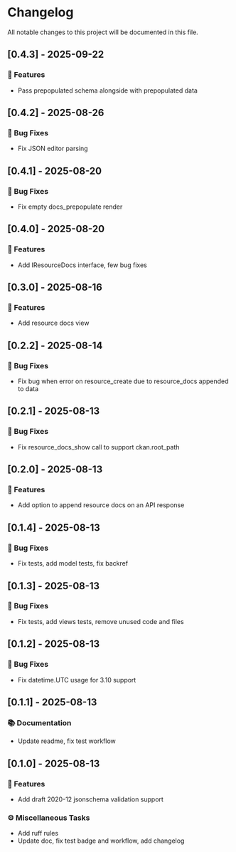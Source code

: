 # Changelog

All notable changes to this project will be documented in this file.

## [0.4.3] - 2025-09-22

### 🚀 Features

- Pass prepopulated schema alongside with prepopulated data

## [0.4.2] - 2025-08-26

### 🐛 Bug Fixes

- Fix JSON editor parsing

## [0.4.1] - 2025-08-20

### 🐛 Bug Fixes

- Fix empty docs_prepopulate render

## [0.4.0] - 2025-08-20

### 🚀 Features

- Add IResourceDocs interface, few bug fixes

## [0.3.0] - 2025-08-16

### 🚀 Features

- Add resource docs view

## [0.2.2] - 2025-08-14

### 🐛 Bug Fixes

- Fix bug when error on resource_create due to resource_docs appended to data

## [0.2.1] - 2025-08-13

### 🐛 Bug Fixes

- Fix resource_docs_show call to support ckan.root_path

## [0.2.0] - 2025-08-13

### 🚀 Features

- Add option to append resource docs on an API response

## [0.1.4] - 2025-08-13

### 🐛 Bug Fixes

- Fix tests, add model tests, fix backref

## [0.1.3] - 2025-08-13

### 🐛 Bug Fixes

- Fix tests, add views tests, remove unused code and files

## [0.1.2] - 2025-08-13

### 🐛 Bug Fixes

- Fix datetime.UTC usage for 3.10 support

## [0.1.1] - 2025-08-13

### 📚 Documentation

- Update readme, fix test workflow

## [0.1.0] - 2025-08-13

### 🚀 Features

- Add draft 2020-12 jsonschema validation support

### ⚙️ Miscellaneous Tasks

- Add ruff rules
- Update doc, fix test badge and workflow, add changelog

<!-- generated by git-cliff -->
